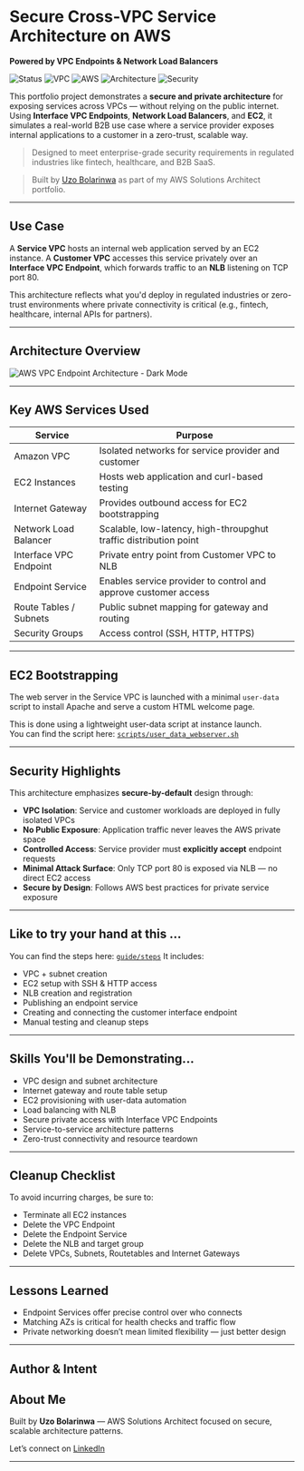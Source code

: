 #  Secure Cross-VPC Service Architecture on AWS  
**Powered by VPC Endpoints & Network Load Balancers**

![Status](https://img.shields.io/badge/deployment-secure-brightgreen)
![VPC](https://img.shields.io/badge/networking-private-orange)
![AWS](https://img.shields.io/badge/built_on-AWS-232F3E?logo=amazon-aws&logoColor=white)
![Architecture](https://img.shields.io/badge/type-B2B--SaaS-blueviolet)
![Security](https://img.shields.io/badge/privacy-zero--trust-critical)

This portfolio project demonstrates a **secure and private architecture** for exposing services across VPCs — without relying on the public internet. Using **Interface VPC Endpoints**, **Network Load Balancers**, and **EC2**, it simulates a real-world B2B use case where a service provider exposes internal applications to a customer in a zero-trust, scalable way.

> Designed to meet enterprise-grade security requirements in regulated industries like fintech, healthcare, and B2B SaaS.

> Built by [Uzo Bolarinwa](#) as part of my AWS Solutions Architect portfolio.

---

##  Use Case

A **Service VPC** hosts an internal web application served by an EC2 instance. A **Customer VPC** accesses this service privately over an **Interface VPC Endpoint**, which forwards traffic to an **NLB** listening on TCP port 80.

This architecture reflects what you'd deploy in regulated industries or zero-trust environments where private connectivity is critical (e.g., fintech, healthcare, internal APIs for partners).

---

##  Architecture Overview

![AWS VPC Endpoint Architecture - Dark Mode](architecture/network-architecture-diagram.png)

---

##  Key AWS Services Used

| Service               | Purpose                                                                |
|-----------------------|---------------------------------------------------------------------|
| Amazon VPC            | Isolated networks for service provider and customer                 |
| EC2 Instances         | Hosts web application and curl-based testing                        |
| Internet Gateway      | Provides outbound access for EC2 bootstrapping                      |
| Network Load Balancer | Scalable, low-latency, high-throupghut traffic distribution point   |
| Interface VPC Endpoint| Private entry point from Customer VPC to NLB                        |
| Endpoint Service      | Enables service provider to control and approve customer access     |
| Route Tables / Subnets| Public subnet mapping for gateway and routing                       |
| Security Groups       | Access control (SSH, HTTP, HTTPS)                                   |

---

##  EC2 Bootstrapping
  The web server in the Service VPC is launched with a minimal `user-data` script to install Apache and serve a custom HTML welcome page.

This is done using a lightweight user-data script at instance launch.  
You can find the script here: [`scripts/user_data_webserver.sh`](scripts/user_data_webserver.sh)

---

## Security Highlights

This architecture emphasizes **secure-by-default** design through:

-  **VPC Isolation**: Service and customer workloads are deployed in fully isolated VPCs
-  **No Public Exposure**: Application traffic never leaves the AWS private space
-  **Controlled Access**: Service provider must **explicitly accept** endpoint requests
-  **Minimal Attack Surface**: Only TCP port 80 is exposed via NLB — no direct EC2 access
-  **Secure by Design**: Follows AWS best practices for private service exposure

---

##  Like to try your hand at this ...
You can find the steps here: [`guide/steps`](guide/steps.md)
It includes:
- VPC + subnet creation
- EC2 setup with SSH & HTTP access
- NLB creation and registration
- Publishing an endpoint service
- Creating and connecting the customer interface endpoint
- Manual testing and cleanup steps

---

##  Skills You'll be Demonstrating...

- VPC design and subnet architecture  
- Internet gateway and route table setup  
- EC2 provisioning with user-data automation  
- Load balancing with NLB  
- Secure private access with Interface VPC Endpoints  
- Service-to-service architecture patterns  
- Zero-trust connectivity and resource teardown

---


## Cleanup Checklist

To avoid incurring charges, be sure to:

- Terminate all EC2 instances
- Delete the VPC Endpoint
- Delete the Endpoint Service
- Delete the NLB and target group
- Delete VPCs, Subnets, Routetables and Internet Gateways

---

## Lessons Learned
- Endpoint Services offer precise control over who connects
- Matching AZs is critical for health checks and traffic flow
- Private networking doesn’t mean limited flexibility — just better design

---

## Author & Intent

##  About Me

Built by **Uzo Bolarinwa** — AWS Solutions Architect focused on secure, scalable architecture patterns.

Let’s connect on [LinkedIn](www.linkedin.com/in/uzobolarinwa)

---
